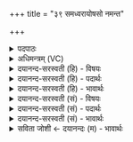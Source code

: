 +++
title = "३९ समध्वरायोषसो नमन्त"

+++
<details><summary>पदपाठः</summary>

सम्। अ॒ध्व॒राय॑। उ॒षसः॑। न॒म॒न्त॒। द॒धि॒क्रावे॒वेति॑ दधि॒ऽक्रावा॑ऽइव। शुच॑ये। प॒दाय॑। अ॒र्वा॒ची॒नम्। व॒सु॒विद॒मिति॑ वसु॒ऽविद॑म्। भग॑म्। नः॒। रथ॑मि॒वेति॒ रथ॑म्ऽइव। अश्वाः॑। वाजिनः॑। आ। व॒ह॒न्तु॒। ३९।
</details>

<details><summary>अधिमन्त्रम् (VC)</summary>

- भगो देवता
- वसिष्ठ ऋषिः
- त्रिष्टुप्
- धैवतः
</details>

<details><summary>दयानन्द-सरस्वती (हि) - विषयः</summary>

फिर उसी विषय को अगले मन्त्र में कहा है ॥
</details>

<details><summary>दयानन्द-सरस्वती (हि) - पदार्थः</summary>

पदार्थान्वयभाषाः -  हे मनुष्यो ! (उषसः) प्रभात समय (दधिक्रावेव) अच्छे चलाये धारण करनेवाले घोड़े के तुल्य (शुचये) पवित्र (पदाय) प्राप्त होने योग्य (अध्वराय) हिंसारूप अधर्मरहित व्यवहार के लिये (सम्, नमन्त) सम्यक् नमते अर्थात् प्रातःसमय सत्त्व गुण की अधिकता से सब प्राणियों के चित्त शुद्ध नम्र होते हैं (अश्वाः) शीघ्रगामी (वाजिनः) घोड़े जैसे (रथमिव) रमणीय यान को वैसे (नः) हमको (अर्वाचीनम्) इस समय के (वसुविदम्) अनेक प्रकार के धनप्राप्ति के हेतु (भगम्) ऐश्वर्ययुक्त जन को प्राप्त करे, वैसे इनको आप लोग (आ, वहन्तु) अच्छे प्रकार चलावें ॥३९ ॥
</details>

<details><summary>दयानन्द-सरस्वती (हि) - भावार्थः</summary>

भावार्थभाषाः -  इस मन्त्र में दो उपमालङ्कार हैं। जो मनुष्य प्रभात वेला के तुल्य विद्या और धर्म का प्रकाश करते और जैसे घोड़े यानों को वैसे शीघ्र समस्त ऐश्वर्य को पहुँचाते हैं, वे पवित्र विद्वान् जानने योग्य हैं ॥३९ ॥
</details>

<details><summary>दयानन्द-सरस्वती (सं) - विषयः</summary>

पुनस्तमेव विषयमाह ॥
</details>

<details><summary>दयानन्द-सरस्वती (सं) - पदार्थः</summary>

पदार्थान्वयभाषाः -  हे मनुष्याः ! उषसो दधिक्रावेव शुचये पदायाऽध्वराय सन्नमन्त वाजिनोऽश्वा रथमिव नोऽर्वाचीनं वसुविदं भगं प्रापयन्ति तथैतो भवन्त आ वहन्तु ॥३९ ॥
</details>

<details><summary>दयानन्द-सरस्वती (सं) - भावार्थः</summary>

भावार्थभाषाः -  अत्र द्वावुपमालङ्कारौ। ये मनुष्या उषर्वद् विद्याधर्मौ प्रकाशयन्ति, अश्वयानानीव सद्यः समग्रमैश्वर्य्यं सर्वान् प्रापयन्ति, ते शुचयो विद्वांसो विज्ञेयाः ॥३९ ॥
</details>

<details><summary>सविता जोशी ← दयानन्दः (म) - भावार्थः</summary>

भावार्थभाषाः -  या मंत्रात दोन उपमालंकार आहेत. जी माणसे प्रातःकालीन प्रकाशाप्रमाणे विद्या व धर्माचा प्रकाश करतात व घोडे, याने वेगाने चालवितात तसे संपूर्ण ऐश्वर्य प्राप्त करून देण्यात जे साह्य करतात ते पवित्र विद्वान समजावेत.
</details>